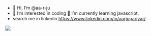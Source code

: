  - 👋 Hi, I’m @aa-r-ju
- 👀 I’m interested in coding
🌱 I’m currently learning javascript.
- search me in linkedin  https://www.linkedin.com/in/aarjupariyar/
<img  src = "https://github-readme-streak-stats.herokuapp.com?user=aa-r-ju&theme=radical" />
<!---
aa-r-ju/aa-r-ju is a ✨ special ✨ repository because its `README.md` (this file) appears on your GitHub profile.
You can click the Preview link to take a look at your changes.
--->

